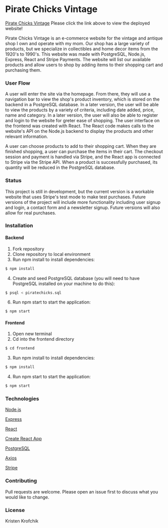 # Pirate Chicks Vintage

[Pirate Chicks Vintage](https://react-pirate-chicks.herokuapp.com/)
Please click the link above to view the deployed website!

Pirate Chicks Vintage is an e-commerce website for the vintage and antique shop I own and operate with my mom. Our shop has a large variety of products, but we specialize in collectibles and home decor items from the 1920's to 1990's. This website was made with PostgreSQL, Node.js, Express, React and Stripe Payments. The website will list our available products and allow users to shop by adding items to their shopping cart and purchasing them. 

### User Flow

A user will enter the site via the homepage. From there, they will use a navigation bar to view the shop's product inventory, which is stored on the backend in a PostgreSQL database. In a later version, the user will be able to view the products by a variety of criteria, including date added, price, name and category. In a later version, the user will also be able to register and login to the website for greter ease of shopping. The user interface on the frontend was created with React. The React code makes calls to the website's API on the Node.js backend to display the products and other relevant information. 

A user can choose products to add to their shopping cart. When they are finished shopping, a user can purchase the items in their cart. The checkout session and payment is handled via Stripe, and the React app is connected to Stripe via the Stripe API. When a product is successfully purchased, its quantity will be reduced in the PostgreSQL database.

### Status
This project is still in development, but the current version is a workable website that uses Stripe's test mode to make test purchases. Future versions of the project will include more functionality including user signup and login, a contact form and a newsletter signup. Future versions will also allow for real purchases. 

### Installation

#### Backend

1. Fork repository
2. Clone repository to local environment
3. Run npm install to install dependencies:

```bash
$ npm install
```

4. Create and seed PostgreSQL database (you will need to have PostgreSQL installed on your machine to do this):

```bash
$ psql < piratechicks.sql
```

6. Run npm start to start the application:

```bash
$ npm start
```
#### Frontend

1. Open new terminal
2. Cd into the frontend directory

```bash
$ cd frontend
```
3. Run npm install to install dependencies:

```bash
$ npm install
```
4. Run npm start to start the application:

```bash
$ npm start
```

### Technologies
[Node.js](https://nodejs.org/en/docs/)

[Express](https://expressjs.com/)

[React](https://reactjs.org/docs/getting-started.html)

[Create React App](https://create-react-app.dev/docs/getting-started/)

[PostgreSQL](https://www.postgresql.org/docs/)

[Axios](https://axios-http.com/docs/intro)

[Stripe](https://stripe.com/docs/api)


### Contributing
Pull requests are welcome. Please open an issue first to discuss what you would like to change.

### License
Kristen Krofchik
